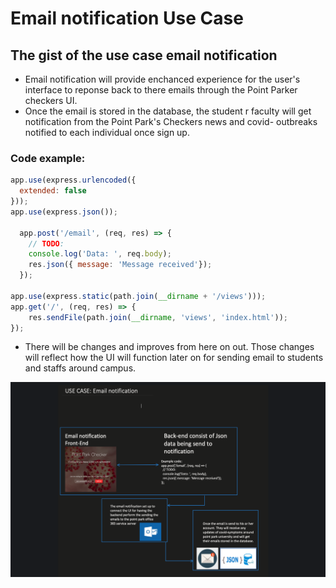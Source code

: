 # Email notification Use Case

## The gist of the use case email notification

- Email notification will provide enchanced experience for the user's interface to reponse back to there emails through the Point Parker checkers UI.
- Once the email is stored in the database, the student r faculty will get notification from the Point Park's Checkers news and covid- outbreaks notified to each
individual once sign up.
### Code example:

```JavaScript
app.use(express.urlencoded({
  extended: false
}));
app.use(express.json());

  app.post('/email', (req, res) => {
    // TODO:
    console.log('Data: ', req.body);
    res.json({ message: 'Message received'});
  });

app.use(express.static(path.join(__dirname + '/views')));
app.get('/', (req, res) => {
    res.sendFile(path.join(__dirname, 'views', 'index.html'));
});
```

- There will be changes and improves from here on out. Those changes will reflect how the UI will function later on for sending email to students and staffs around
campus.

![USE](VIEWS/img/case.jpg)
